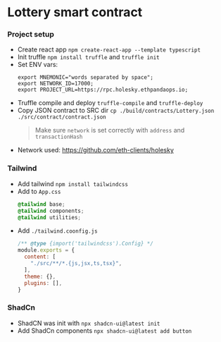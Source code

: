 # Lottery smart contract 

### Project setup

* Create react app `npm create-react-app --template typescript`
* Init truffle `npm install truffle` and `truffle init`
* Set ENV vars:
    ```shell
    export MNEMONIC="words separated by space";
    export NETWORK_ID=17000;
    export PROJECT_URL=https://rpc.holesky.ethpandaops.io;
    ```
* Truffle compile and deploy `truffle-compile` and `truffle-deploy`
* Copy JSON contract to SRC dir `cp ./build/contracts/Lottery.json ./src/contract/contract.json`
    > Make sure `network` is set correctly with `address` and `transactionHash`
* Network used: https://github.com/eth-clients/holesky

### Tailwind

* Add tailwind `npm install tailwindcss`
* Add to `App.css`
    ```css
    @tailwind base;
    @tailwind components;
    @tailwind utilities;
    ```
* Add `./tailwind.coonfig.js`
    ```javascript
    /** @type {import('tailwindcss').Config} */
    module.exports = {
      content: [
        "./src/**/*.{js,jsx,ts,tsx}",
      ],
      theme: {},
      plugins: [],
    }
    ```

### ShadCn

* ShadCN was init with `npx shadcn-ui@latest init`
* Add ShadCn components `npx shadcn-ui@latest add button`